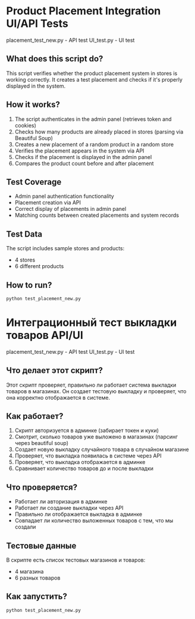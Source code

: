 # Product Placement Integration UI/API Tests

placement_test_new.py - API test
UI_test.py - UI test

## What does this script do?
This script verifies whether the product placement system in stores is working correctly. It creates a test placement and checks if it's properly displayed in the system.

## How it works?
1. The script authenticates in the admin panel (retrieves token and cookies)
2. Checks how many products are already placed in stores (parsing via Beautiful Soup)
3. Creates a new placement of a random product in a random store
4. Verifies the placement appears in the system via API
5. Checks if the placement is displayed in the admin panel
6. Compares the product count before and after placement

## Test Coverage
- Admin panel authentication functionality
- Placement creation via API
- Correct display of placements in admin panel
- Matching counts between created placements and system records

## Test Data
The script includes sample stores and products:
- 4 stores
- 6 different products

## How to run?
```bash
python test_placement_new.py
```

# Интеграционный тест выкладки товаров API/UI

placement_test_new.py - API test
UI_test.py - UI test

## Что делает этот скрипт?
Этот скрипт проверяет, правильно ли работает система выкладки товаров в магазинах. Он создает тестовую выкладку и проверяет, что она корректно отображается в системе.

## Как работает?
1. Скрипт авторизуется в админке (забирает токен и куки) 
2. Смотрит, сколько товаров уже выложено в магазинах (парсинг через beautiful soup) 
3. Создает новую выкладку случайного товара в случайном магазине
4. Проверяет, что выкладка появилась в системе через API
5. Проверяет, что выкладка отображается в админке
6. Сравнивает количество товаров до и после выкладки

## Что проверяется?
- Работает ли авторизация в админке
- Работает ли создание выкладки через API
- Правильно ли отображается выкладка в админке
- Совпадает ли количество выложенных товаров с тем, что мы создали

## Тестовые данные
В скрипте есть список тестовых магазинов и товаров:
- 4 магазина
- 6 разных товаров

## Как запустить?
```bash
python test_placement_new.py
```
